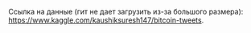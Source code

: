 Ссылка на данные (гит не дает загрузить из-за большого размера): https://www.kaggle.com/kaushiksuresh147/bitcoin-tweets.
